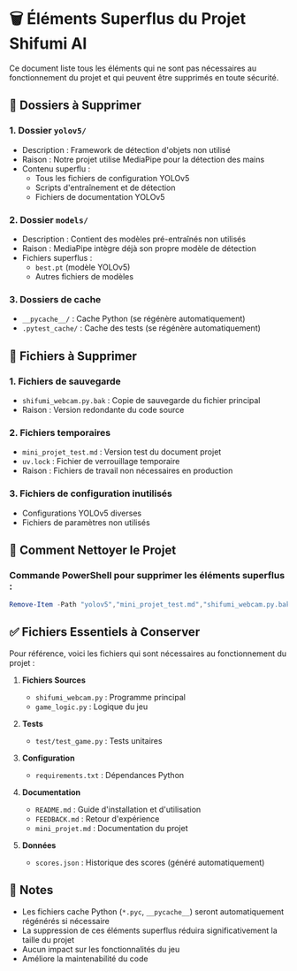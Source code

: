 # 🗑️ Éléments Superflus du Projet Shifumi AI

Ce document liste tous les éléments qui ne sont pas nécessaires au fonctionnement du projet et qui peuvent être supprimés en toute sécurité.

## 📁 Dossiers à Supprimer

### 1. Dossier `yolov5/`
- Description : Framework de détection d'objets non utilisé
- Raison : Notre projet utilise MediaPipe pour la détection des mains
- Contenu superflu :
  - Tous les fichiers de configuration YOLOv5
  - Scripts d'entraînement et de détection
  - Fichiers de documentation YOLOv5

### 2. Dossier `models/`
- Description : Contient des modèles pré-entraînés non utilisés
- Raison : MediaPipe intègre déjà son propre modèle de détection
- Fichiers superflus :
  - `best.pt` (modèle YOLOv5)
  - Autres fichiers de modèles

### 3. Dossiers de cache
- `__pycache__/` : Cache Python (se régénère automatiquement)
- `.pytest_cache/` : Cache des tests (se régénère automatiquement)

## 📄 Fichiers à Supprimer

### 1. Fichiers de sauvegarde
- `shifumi_webcam.py.bak` : Copie de sauvegarde du fichier principal
- Raison : Version redondante du code source

### 2. Fichiers temporaires
- `mini_projet_test.md` : Version test du document projet
- `uv.lock` : Fichier de verrouillage temporaire
- Raison : Fichiers de travail non nécessaires en production

### 3. Fichiers de configuration inutilisés
- Configurations YOLOv5 diverses
- Fichiers de paramètres non utilisés

## 🔄 Comment Nettoyer le Projet

### Commande PowerShell pour supprimer les éléments superflus :
```powershell
Remove-Item -Path "yolov5","mini_projet_test.md","shifumi_webcam.py.bak","uv.lock","models","__pycache__",".pytest_cache" -Recurse -Force
```

## ✅ Fichiers Essentiels à Conserver

Pour référence, voici les fichiers qui sont nécessaires au fonctionnement du projet :

1. **Fichiers Sources**
   - `shifumi_webcam.py` : Programme principal
   - `game_logic.py` : Logique du jeu

2. **Tests**
   - `test/test_game.py` : Tests unitaires

3. **Configuration**
   - `requirements.txt` : Dépendances Python

4. **Documentation**
   - `README.md` : Guide d'installation et d'utilisation
   - `FEEDBACK.md` : Retour d'expérience
   - `mini_projet.md` : Documentation du projet

5. **Données**
   - `scores.json` : Historique des scores (généré automatiquement)

## 📝 Notes

- Les fichiers cache Python (`*.pyc`, `__pycache__`) seront automatiquement régénérés si nécessaire
- La suppression de ces éléments superflus réduira significativement la taille du projet
- Aucun impact sur les fonctionnalités du jeu
- Améliore la maintenabilité du code